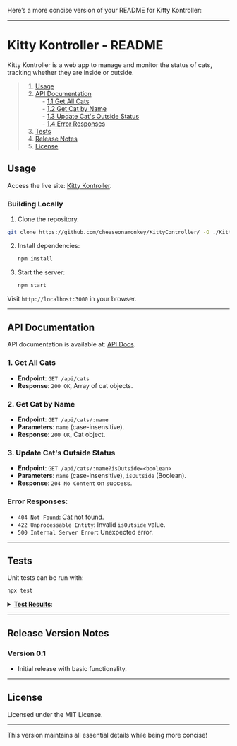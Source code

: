 Here’s a more concise version of your README for Kitty Kontroller:

---

# Kitty Kontroller - README

Kitty Kontroller is a web app to manage and monitor the status of cats, tracking whether they are inside or outside.

> 1. [Usage](#usage)  
> 2. [API Documentation](#api-documentation)  
> &nbsp;&nbsp;&nbsp; - [1.1 Get All Cats](#1-get-all-cats)  
> &nbsp;&nbsp;&nbsp; - [1.2 Get Cat by Name](#2-get-cat-by-name)  
> &nbsp;&nbsp;&nbsp; - [1.3 Update Cat's Outside Status](#3-update-cats-outside-status)  
> &nbsp;&nbsp;&nbsp; - [1.4 Error Responses](#error-responses)  
> 3. [Tests](#tests)  
> 4. [Release Notes](#release-version-notes)  
> 5. [License](#license)  

## Usage

Access the live site: [Kitty Kontroller](https://kittykontroller.azurewebsites.net).

### Building Locally
1. Clone the repository.
```bash
git clone https://github.com/cheeseonamonkey/KittyController/ -O ./KittyKontroller
```
2. Install dependencies:
   ```bash
   npm install
   ```
3. Start the server:
   ```bash
   npm start
   ```
Visit `http://localhost:3000` in your browser.

---

## API Documentation
API documentation is available at: [API Docs](https://kittykontroller.azurewebsites.net/api/).

### 1. **Get All Cats**
- **Endpoint**: `GET /api/cats`
- **Response**: `200 OK`, Array of cat objects.

### 2. **Get Cat by Name**
- **Endpoint**: `GET /api/cats/:name`
- **Parameters**: `name` (case-insensitive).
- **Response**: `200 OK`, Cat object.

### 3. **Update Cat's Outside Status**
- **Endpoint**: `GET /api/cats/:name?isOutside=<boolean>`
- **Parameters**: `name` (case-insensitive), `isOutside` (Boolean).
- **Response**: `204 No Content` on success.

### Error Responses:
- `404 Not Found`: Cat not found.
- `422 Unprocessable Entity`: Invalid `isOutside` value.
- `500 Internal Server Error`: Unexpected error.

---

## Tests
Unit tests can be run with:
```bash
npx test
```

<details>
<summary><b><u>Test Results</u></b>:</summary>
<pre style="font-family: monospace;">
<h4> Fetch Operations: </h4>
- ✅ **Fetches all cats** — _34ms_
- ✅ **Fetches a specific cat** — _3ms_
- ✅ **Handles invalid cat names** — _64ms_

<h4> Update Operations: </h4>
- ✅ **Updates cat outside status** — _7ms_
- ✅ **Handles invalid `isOutside` values** — _5ms_
- ✅ **Handles concurrent updates correctly** — _7ms_

- **Test Suites**: ✅ 1 passed
- **Tests**: ✅ 12 passed
</pre>
</details>

---

## Release Version Notes

### Version 0.1
- Initial release with basic functionality.

---

## License

Licensed under the MIT License.

--- 

This version maintains all essential details while being more concise!